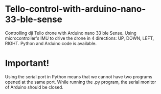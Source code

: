 # Tello-control-with-arduino-nano-33-ble-sense
Controlling dji Tello drone with Arduino nano 33 ble Sense.
Using microcontroller's IMU to drive the drone in 4 directions: UP, DOWN, LEFT, RIGHT.
Python and Arduino code is available.
# Important!
Using the serial port in Python means that we cannot have two programs opened at the same port.
While running the .py program, the serial monitor of Arduino should be closed.
